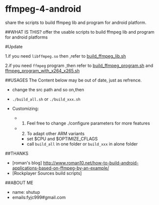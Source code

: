 ffmpeg-4-android
================

share the scripts to build ffmpeg lib and program for android platform.

##WHAT IS THIS?
offer the usable scripts to build ffmpeg lib and program for android platforms

#Update

1.if you need `libffmpeg.so` then ,refer to [build_ffmpeg_lib.sh](https://github.com/shutup/ffmpeg4android/blob/master/one/build_ffmpeg_lib.sh)

2.if you need `ffmpeg` program ,then refer to [build_ffmpeg_program.sh](https://github.com/shutup/ffmpeg4android/blob/master/one/build_ffmpeg_program.sh) and [ffmpeg_program_with_x264_x265.sh](https://github.com/shutup/ffmpeg4android/blob/master/one/build_ffmpeg_program_with_x264_x265.sh)

##USAGES
The Content below may be out of date, just as refrence.

* change the src path and so on,then 
* `./build_all.sh` or `./build_xxx.sh`

* Customizing:
    * 1. Feel free to change ./configure parameters for more features
    * 2. To adapt other ARM variants
        * set $CPU and $OPTIMIZE_CFLAGS 
        * call `build_all` in one folder or `build_xxx` in alone folder 

##THANKS
* [roman's blog] http://www.roman10.net/how-to-build-android-applications-based-on-ffmpeg-by-an-example/
* [Rockplayer Sources build scripts]

##ABOUT ME

* name:  shutup
* emails:fyjc999#gmail.com
